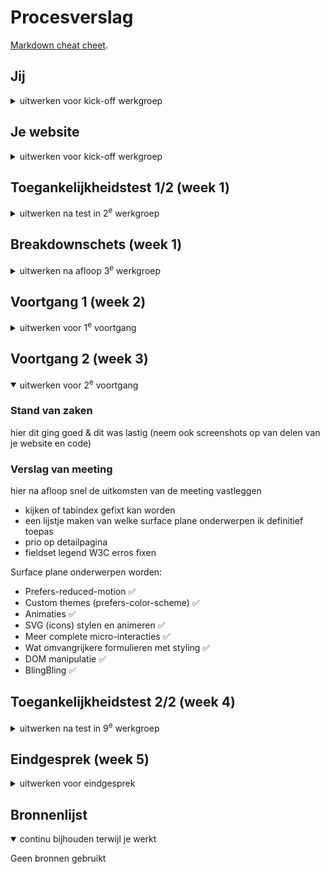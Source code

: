 # Procesverslag
[Markdown cheat cheet](https://github.com/adam-p/markdown-here/wiki/Markdown-Cheatsheet).


## Jij

<details>
  <summary>uitwerken voor kick-off werkgroep</summary>

  Auteur: **Bence Barens**

  Je startniveau: **Zwarte piste**

  Je focus: **Surface en responsive**
 
</details>


## Je website

<details>
  <summary>uitwerken voor kick-off werkgroep</summary>

  ### Je opdracht:
  [Vitra Office Chair Finder](https://findmy.vitra.com/)

  #### Screenshot(s) van de eerste pagina (small screen): 
  Find my | Vitra<br>
  <img src="readme-images/vitra1.png" width="375px" alt="Home-pagina van Vitra Office Chair Finder; in het midden de tekst 'Welcome to the Office Chair Finder' met een start-knop eronder, er omheen verschillende Vitra-stoelen als achtergrond.">
  <img src="readme-images/vitra2.png" width="375px" alt="Configuratie-pagina van Vitra Office Chair Finder; verschillende Vitra-stoelen in een circulaire opstelling, groter in het midden en kleiner aan de buitenkant. Aan de onderkant van het scherm kan de lengte van de gebruiker worden geselecteerd.">

  #### Screenshot(s) van de tweede pagina (small screen):
  Results | Vitra<br>
  <img src="readme-images/vitra3.png" width="375px" alt="Resultaten-pagina van Vitra Office Chair Finder; bovenin de pagina de titel 'beste matches' met daaronder een grid van verschillende stoelen.">
  <img src="readme-images/vitra4.png" width="375px" alt="Detail-pagina van Vitra ID Trim L-stoel; Links groot een foto van de groene bureaustoel, rechts de naam en diverse informatie over de stoel.">
  
 
</details>


## Toegankelijkheidstest 1/2 (week 1)

<details>
  <summary>uitwerken na test in 2<sup>e</sup> werkgroep</summary>

  ### Bevindingen
  Het grootste probleem met de huidige website, is dat er geen enkele semantiek in zit. Er is een eindeloze nesteling van div-elementen en geen van de inputs hebben input-tags. Ook is er geen enkele mogelijkheid om bij de navigatie te komen zonder eerst langs elke stoel te tabben, voor elke pagina. Tot slot is aan de vormgeving van de input vaak niet duidelijk wat voor input kan worden gegeven. Zo staan er sliders bij binaire keuzes en checkboxes waar maar één mogelijkheid is.

  Ik zou de website kunnen verbeteren door een "skip to main" link te kunnen maken en door de HTML 'correcter' op de bouwen. Ook zou het zowel makkelijker als beter zijn om alle quiz-pagina's op dezelfde pagina te zetten. Zo is alle content alvast ingeladen, is navigatie minder ingewikkeld en kan ik animaties zonder ingewikkelde javascript laten werken. Verder ga ik alle inputs een unieke vormgeving geven voor meer affordance.
</details>


## Breakdownschets (week 1)

<details>
  <summary>uitwerken na afloop 3<sup>e</sup> werkgroep</summary>

  #### Eerste pagina
  <img src="readme-images/bd1.png" height="400px" alt="">
  <img src="readme-images/bd2.png" height="400px" alt="">

  #### Tweede pagina
  <img src="readme-images/bd3.png" height="400px" alt="">
  <img src="readme-images/bd4.png" height="400px" alt="">

</details>


## Voortgang 1 (week 2)

<details>
  <summary>uitwerken voor 1<sup>e</sup> voortgang</summary>

  ### Stand van zaken
  hier dit ging goed & dit was lastig (neem ook screenshots op van delen van je website en code)

  ### Verslag van meeting
  hier na afloop snel de uitkomsten van de meeting vastleggen

  - Code ziet er goed uit (behalve beetje inline JS)
  - Initiele website-screenshots moeten nog naar klein scherm
  - Toegankelijkheidstest verder aanvullen

</details>


## Voortgang 2 (week 3)

<details open>
  <summary>uitwerken voor 2<sup>e</sup> voortgang</summary>

  ### Stand van zaken
  hier dit ging goed & dit was lastig (neem ook screenshots op van delen van je website en code)

  ### Verslag van meeting
  hier na afloop snel de uitkomsten van de meeting vastleggen

  - kijken of tabindex gefixt kan worden
  - een lijstje maken van welke surface plane onderwerpen ik definitief toepas
  - prio op detailpagina
  - fieldset legend W3C erros fixen

  Surface plane onderwerpen worden:

  - Prefers-reduced-motion ✅
  - Custom themes (prefers-color-scheme) ✅
  - Animaties ✅
  - SVG (icons) stylen en animeren ✅
  - Meer complete micro-interacties ✅
  - Wat omvangrijkere formulieren met styling ✅
  - DOM manipulatie ✅
  - BlingBling ✅

</details>


## Toegankelijkheidstest 2/2 (week 4)

<details>
  <summary>uitwerken na test in 9<sup>e</sup> werkgroep</summary>

  ### Bevindingen
  Lijst met je bevindingen die in de test naar voren kwamen (geef ook aan wat er verbeterd is):
  - Toegankelijkheid mbt screenreaders is aanzienlijk verbeterd door semantische HTML
  - Reduced-motion en dark-scheme zijn nu wel aanwezig
  - Tabindex heeft een betere volgorde én de mogelijkheid om te skippen naar de main content

</details>

## Eindgesprek (week 5)

<details>
  <summary>uitwerken voor eindgesprek</summary>

  ### Je uitkomst - karakteristiek screenshots:
  <img src="readme-images/dummy-plaatje.jpg" width="375px" alt="uitomst opdracht 1">


  ### Dit ging goed/Heb ik geleerd: 
  Korte omschrijving met plaatjes

  <img src="readme-images/dummy-plaatje.jpg" width="375px" alt="top">


  ### Dit was lastig/Is niet gelukt:
  Korte omschrijving met plaatjes

  <img src="readme-images/dummy-plaatje.jpg" width="375px" alt="bummer">
</details>


## Bronnenlijst

<details open>
  <summary>continu bijhouden terwijl je werkt</summary>

  Geen bronnen gebruikt

</details>